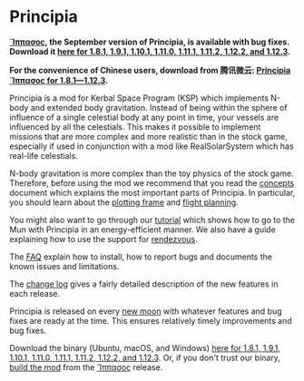 # Principia

**[Ἵππασος](https://github.com/mockingbirdnest/Principia/wiki/Change-Log#%E1%BC%BD%CF%80%CF%80%CE%B1%CF%83%CE%BF%CF%82), the September version of Principia, is available with bug fixes.  Download it [here for 1.8.1, 1.9.1, 1.10.1, 1.11.0, 1.11.1, 1.11.2, 1.12.2, and 1.12.3](https://bit.ly/3r4Z00m).**

**For the convenience of Chinese users, download from 腾讯微云: [Principia Ἵππασος for 1.8.1—1.12.3](https://share.weiyun.com/zN9qQV78).**

Principia is a mod for Kerbal Space Program (KSP) which implements N-body and extended body gravitation.  Instead of being within the sphere of influence of a single celestial body at any point in time, your vessels are influenced by all the celestials.  This makes it possible to implement missions that are more complex and more realistic than in the stock game, especially if used in conjunction with a mod like RealSolarSystem which has real-life celestials.

N-body gravitation is more complex than the toy physics of the stock game.  Therefore, before using the mod we recommend that you read the [concepts](https://github.com/mockingbirdnest/Principia/wiki/Concepts) document which explains the most important parts of Principia.  In particular, you should learn about the [plotting frame](https://github.com/mockingbirdnest/Principia/wiki/Concepts#plotting-frame) and [flight planning](https://github.com/mockingbirdnest/Principia/wiki/Concepts#flight-planning).

You might also want to go through our
[tutorial](https://github.com/mockingbirdnest/Principia/wiki/A-guide-to-going-to-the-Mun-with-Principia) which shows how 
to go to the Mun with Principia in an energy-efficient manner.  We also have a guide explaining how to use the support for [rendezvous](https://github.com/mockingbirdnest/Principia/wiki/A-guide-to-performing-low-orbit-rendezvous).

The [FAQ](https://github.com/mockingbirdnest/Principia/wiki/Installing,-reporting-bugs,-and-frequently-asked-questions) explain how to install, how to report bugs and documents the known issues and limitations.

The [change log](https://github.com/mockingbirdnest/Principia/wiki/Change-Log) gives a fairly detailed description of the new features in each release.

Principia is released on every [new moon](https://en.wikipedia.org/wiki/New_moon) with whatever features and bug fixes are ready at the time.  This ensures relatively timely improvements and bug fixes.

Download the binary (Ubuntu, macOS, and Windows) [here for 1.8.1, 1.9.1, 1.10.1, 1.11.0, 1.11.1, 1.11.2, 1.12.2, and 1.12.3](https://bit.ly/3r4Z00m).  Or, if you don't trust our binary, [build the mod](https://github.com/mockingbirdnest/Principia/blob/master/documentation/Setup.md) from the [Ἵππασος](https://github.com/mockingbirdnest/Principia/releases/tag/2022092522-%E1%BC%BD%CF%80%CF%80%CE%B1%CF%83%CE%BF%CF%82) release.

